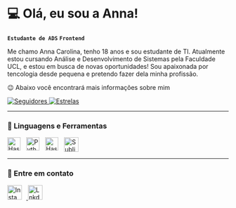 # 💻 Olá, eu sou a Anna! 
**`Estudante de ADS`** **`Frontend`**

Me chamo Anna Carolina, tenho 18 anos e sou estudante de TI. Atualmente estou cursando Análise e Desenvolvimento de Sistemas pela Faculdade UCL, e estou em busca de novas oportunidades! Sou apaixonada por tencologia desde pequena e pretendo fazer dela minha profissão.

😉 Abaixo você encontrará mais informações sobre mim

</a> 
    <a href="https://github.com/AnnacBromochenkel?tab=followers">
        <img 
            alt="Seguidores" 
            title="Me siga no GitHub" 
            src="https://custom-icon-badges.demolab.com/github/followers/AnnacBromochenkel?color=1c68e5&labelColor=175ac8&style=for-the-badge&logo=github&label=Seguidores&logoColor=white"
        />
    </a>
    <a href="https://github.com/AnnacBromochenkel">
        <img 
            alt="Estrelas" 
            title="Estrelas GitHub" 
            src="https://custom-icon-badges.demolab.com/github/stars/AnnacBromochenkel?color=be18ec&style=for-the-badge&labelColor=af14d9&logo=star&label=estrelas"
        />
    </a>
</p

---
---

### 🤖 Linguagens e Ferramentas

<img
    align="left" 
    alt="Haskell" 
    title="Haskell"
    width="30px" 
    style="padding-right: 10px;" 
    src="https://cdn.jsdelivr.net/gh/devicons/devicon@latest/icons/haskell/haskell-original.svg" 
/>
<img 
    align="left" 
    alt="Python" 
    title="Python"
    width="30px" 
    style="padding-right: 10px;" 
    src="https://cdn.jsdelivr.net/gh/devicons/devicon@latest/icons/python/python-original.svg"
/>
<img
    align="left" 
    alt="Haskell" 
    title="VSCode"
    width="30px" 
    style="padding-right: 10px;" 
    src="https://cdn.jsdelivr.net/gh/devicons/devicon@latest/icons/vscode/vscode-original.svg"
/>
<img
     align="left" 
    alt="Sublime" 
    title="Sublime Text"
    width="33px" 
    style="padding-right: 10px;" 
    src="https://img.icons8.com/?size=100&id=6RHskkZGRABM&format=png&color="
/>

<br/>
<br/>

---

### 🤝 Entre em contato

</a> 
    <a href="https://www.instagram.com/_annaacsb?igsh=MWQ2ZjRzcHNlNnZjZQ==">
        <img 
            alt="Insta" 
            title="Instagram" 
             width="33px" 
            style="padding-right: 10px;" 
            src="https://img.icons8.com/?size=100&id=Xy10Jcu1L2Su&format=png&color=000000"
        />
    </a>
    <a href="https://www.linkedin.com/in/annastinguel-ti/">
        <img 
            alt="Lnkd" 
            title="LinkedIn" 
            width="33px" 
            style="padding-right: 10px;" 
            src="https://img.icons8.com/?size=100&id=xuvGCOXi8Wyg&format=png&color=000000"
        />
    </a>
</p
